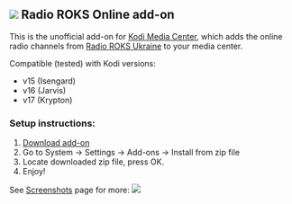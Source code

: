 ## ![](http://i.imgur.com/VgAxqNR.png?1) Radio ROKS Online add-on

This is the unofficial add-on for [Kodi Media Center](https://kodi.tv/about/), which adds the online radio channels from [Radio ROKS Ukraine](http://www.radioroks.ua/) to your media center.

Compatible (tested) with Kodi versions:
- v15 (Isengard)
- v16 (Jarvis)
- v17 (Krypton)

### Setup instructions:

1. [Download add-on](https://github.com/kuzin2006/plugin.audio.radio.roks/archive/master.zip)
2. Go to System -> Settings -> Add-ons -> Install from zip file
3. Locate downloaded zip file, press OK.
4. Enjoy!

See [Screenshots](https://github.com/kuzin2006/plugin.audio.radio.roks/wiki/Screenshots) page for more:
![](http://i.imgur.com/1O5iIBU.png)
